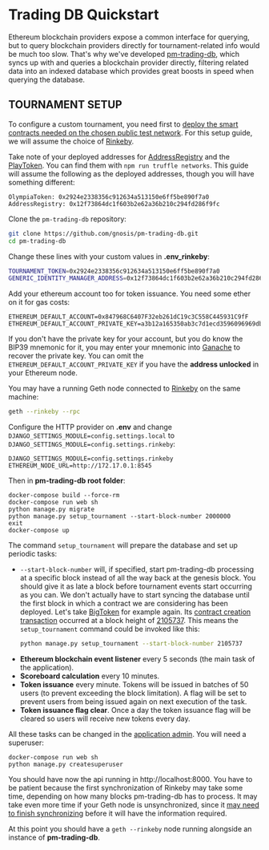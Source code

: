 # Trading DB Quickstart

Ethereum blockchain providers expose a common interface for querying, but to query blockchain providers directly for tournament-related info would be much too slow. That's why we've developed [pm-trading-db](https://github.com/gnosis/pm-trading-db), which syncs up with and queries a blockchain provider directly, filtering related data into an indexed database which provides great boosts in speed when querying the database.

## TOURNAMENT SETUP

To configure a custom tournament, you need first to [deploy the smart contracts needed on the chosen public test network](smart-contracts.md). For this setup guide, we will assume the choice of [Rinkeby](https://www.rinkeby.io/#stats).

Take note of your deployed addresses for [AddressRegistry](https://github.com/gnosis/pm-apollo-contracts#addressregistry) and the [PlayToken](https://github.com/gnosis/pm-apollo-contracts#playtoken). You can find them with `npm run truffle networks`. This guide will assume the following as the deployed addresses, though you will have something different:

```
OlympiaToken: 0x2924e2338356c912634a513150e6ff5be890f7a0
AddressRegistry: 0x12f73864dc1f603b2e62a36b210c294fd286f9fc
```

Clone the `pm-trading-db` repository:

```sh
git clone https://github.com/gnosis/pm-trading-db.git
cd pm-trading-db
```

Change these lines with your custom values in **.env_rinkeby**:

```sh
TOURNAMENT_TOKEN=0x2924e2338356c912634a513150e6ff5be890f7a0
GENERIC_IDENTITY_MANAGER_ADDRESS=0x12f73864dc1f603b2e62a36b210c294fd286f9fc
```

Add your ethereum account too for token issuance. You need some ether on it for gas costs:

```
ETHEREUM_DEFAULT_ACCOUNT=0x847968C6407F32eb261dC19c3C558C445931C9fF
ETHEREUM_DEFAULT_ACCOUNT_PRIVATE_KEY=a3b12a165350ab3c7d1ecd3596096969db2839c7899a3b0b39dd479fdd5148c7
```

If you don't have the private key for your account, but you do know the BIP39 mnemonic for it, you may enter your mnemonic into [Ganache](http://truffleframework.com/ganache/) to recover the private key. You can omit the `ETHEREUM_DEFAULT_ACCOUNT_PRIVATE_KEY` if you have the **address unlocked** in your Ethereum node.

You may have a running Geth node connected to [Rinkeby](https://www.rinkeby.io/#geth) on the same machine:

```sh
geth --rinkeby --rpc
```

Configure the HTTP provider on **.env** and change `DJANGO_SETTINGS_MODULE=config.settings.local` to `DJANGO_SETTINGS_MODULE=config.settings.rinkeby`:

```
DJANGO_SETTINGS_MODULE=config.settings.rinkeby
ETHEREUM_NODE_URL=http://172.17.0.1:8545
```

Then in **pm-trading-db root folder**:

```
docker-compose build --force-rm
docker-compose run web sh
python manage.py migrate
python manage.py setup_tournament --start-block-number 2000000
exit
docker-compose up
```

The command `setup_tournament` will prepare the database and set up periodic tasks:
  - `--start-block-number` will, if specified, start pm-trading-db processing at a specific block instead of all the way back at the genesis block. You should give it as late a block before tournament events start occurring as you can. We don't actually have to start syncing the database until the first block in which a contract we are considering has been deployed. Let's take [BigToken](https://rinkeby.etherscan.io/address/0xd3515609e3231d6c5b049a28d0d09d038b4cfaed) for example again. Its [contract creation transaction](https://rinkeby.etherscan.io/tx/0xaa10a3d8ba2a08ae277eaadd5b876753ac118ede542ae89c25c882eda3766c53) occurred at a block height of [2105737](https://rinkeby.etherscan.io/block/2105737). This means the `setup_tournament` command could be invoked like this:
    ```sh
    python manage.py setup_tournament --start-block-number 2105737
    ```
  - **Ethereum blockchain event listener** every 5 seconds (the main task of the application).
  - **Scoreboard calculation** every 10 minutes.
  - **Token issuance** every minute. Tokens will be issued in batches of 50 users (to prevent
  exceeding the block limitation). A flag will be set to prevent users from being issued again on next
  execution of the task.
  - **Token issuance flag clear**. Once a day the token issuance flag will be cleared so users will
  receive new tokens every day.

All these tasks can be changed in the [application admin](http://localhost:8000/admin/django_celery_beat/periodictask/).
You will need a superuser:

```
docker-compose run web sh
python manage.py createsuperuser
```

You should have now the api running in http://localhost:8000. You have to be patient because the
first synchronization of Rinkeby may take some time, depending on how many blocks pm-trading-db has to process. It may take even more time if your Geth node is unsynchronized, since it [may need to finish synchronizing](https://github.com/ethereum/go-ethereum/issues/14338) before it will have the information required.

At this point you should have a `geth --rinkeby` node running alongside an instance of **pm-trading-db**.